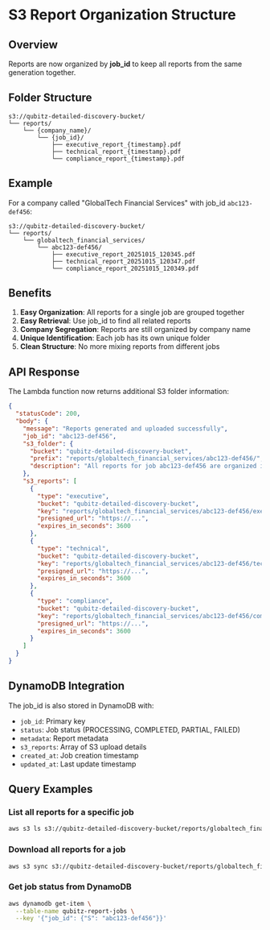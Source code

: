 # S3 Report Organization Structure

## Overview
Reports are now organized by **job_id** to keep all reports from the same generation together.

## Folder Structure

```
s3://qubitz-detailed-discovery-bucket/
└── reports/
    └── {company_name}/
        └── {job_id}/
            ├── executive_report_{timestamp}.pdf
            ├── technical_report_{timestamp}.pdf
            └── compliance_report_{timestamp}.pdf
```

## Example

For a company called "GlobalTech Financial Services" with job_id `abc123-def456`:

```
s3://qubitz-detailed-discovery-bucket/
└── reports/
    └── globaltech_financial_services/
        └── abc123-def456/
            ├── executive_report_20251015_120345.pdf
            ├── technical_report_20251015_120347.pdf
            └── compliance_report_20251015_120349.pdf
```

## Benefits

1. **Easy Organization**: All reports for a single job are grouped together
2. **Easy Retrieval**: Use job_id to find all related reports
3. **Company Segregation**: Reports are still organized by company name
4. **Unique Identification**: Each job has its own unique folder
5. **Clean Structure**: No more mixing reports from different jobs

## API Response

The Lambda function now returns additional S3 folder information:

```json
{
  "statusCode": 200,
  "body": {
    "message": "Reports generated and uploaded successfully",
    "job_id": "abc123-def456",
    "s3_folder": {
      "bucket": "qubitz-detailed-discovery-bucket",
      "prefix": "reports/globaltech_financial_services/abc123-def456/",
      "description": "All reports for job abc123-def456 are organized in: s3://qubitz-detailed-discovery-bucket/reports/globaltech_financial_services/abc123-def456/"
    },
    "s3_reports": [
      {
        "type": "executive",
        "bucket": "qubitz-detailed-discovery-bucket",
        "key": "reports/globaltech_financial_services/abc123-def456/executive_report_20251015_120345.pdf",
        "presigned_url": "https://...",
        "expires_in_seconds": 3600
      },
      {
        "type": "technical",
        "bucket": "qubitz-detailed-discovery-bucket",
        "key": "reports/globaltech_financial_services/abc123-def456/technical_report_20251015_120347.pdf",
        "presigned_url": "https://...",
        "expires_in_seconds": 3600
      },
      {
        "type": "compliance",
        "bucket": "qubitz-detailed-discovery-bucket",
        "key": "reports/globaltech_financial_services/abc123-def456/compliance_report_20251015_120349.pdf",
        "presigned_url": "https://...",
        "expires_in_seconds": 3600
      }
    ]
  }
}
```

## DynamoDB Integration

The job_id is also stored in DynamoDB with:
- `job_id`: Primary key
- `status`: Job status (PROCESSING, COMPLETED, PARTIAL, FAILED)
- `metadata`: Report metadata
- `s3_reports`: Array of S3 upload details
- `created_at`: Job creation timestamp
- `updated_at`: Last update timestamp

## Query Examples

### List all reports for a specific job
```bash
aws s3 ls s3://qubitz-detailed-discovery-bucket/reports/globaltech_financial_services/abc123-def456/
```

### Download all reports for a job
```bash
aws s3 sync s3://qubitz-detailed-discovery-bucket/reports/globaltech_financial_services/abc123-def456/ ./local-reports/
```

### Get job status from DynamoDB
```bash
aws dynamodb get-item \
  --table-name qubitz-report-jobs \
  --key '{"job_id": {"S": "abc123-def456"}}'
```

